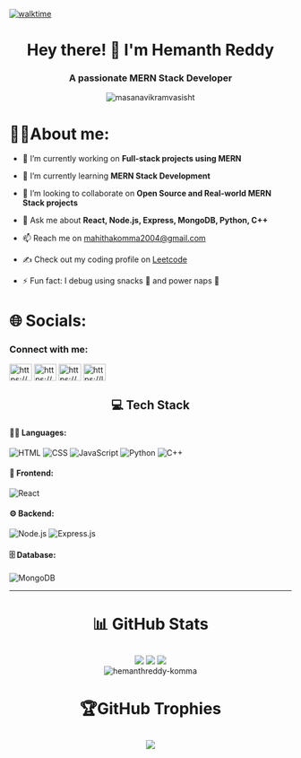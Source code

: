

[![walktime](https://wakatime.com/badge/user/d4f21e3d-6c5a-4463-b163-cc751fd58542.svg)](https://wakatime.com/@d4f21e3d-6c5a-4463-b163-cc751fd58542)
<h1 align="center">Hey there! 👋 I'm Hemanth Reddy</h1> 
<h3 align="center">A passionate MERN Stack Developer</h3>
<p align="center">
  <img src="https://komarev.com/ghpvc/?username=masanavikramvasisht&label=Profile%20views&color=0e75b6&style=flat" alt="masanavikramvasisht" />
</p>

# 👨‍💻About me:

- 🔭 I’m currently working on **Full-stack projects using MERN**

- 🌱 I’m currently learning **MERN Stack Development**

- 👯 I’m looking to collaborate on **Open Source and Real-world MERN Stack projects**

- 💬 Ask me about **React, Node.js, Express, MongoDB, Python, C++**

- 📫 Reach me on mahithakomma2004@gmail.com

- ✍️ Check out my coding profile on [Leetcode](https://leetcode.com/u/HemanthKomma/)

- ⚡ Fun fact: I debug using snacks 🍫 and power naps 🛌

# 🌐 Socials:
<h3 align="left">Connect with me:</h3>
<p align="left">
<a href="https://www.linkedin.com/in/hemanth-reddy-komma-964269270/" target="blank"><img align="center" src="https://raw.githubusercontent.com/rahuldkjain/github-profile-readme-generator/master/src/images/icons/Social/linked-in-alt.svg" alt="https://www.linkedin.com/in/komma-hemanth-reddy-964269270/" height="30" width="40" /></a>
<a href="https://www.instagram.com/hemanth__reddy__k_/?hl=en" target="blank"><img align="center" src="https://raw.githubusercontent.com/rahuldkjain/github-profile-readme-generator/master/src/images/icons/Social/instagram.svg" alt="https://www.instagram.com/hemanth__reddy__k_/" height="30" width="40" /></a>
<a href="https://www.codechef.com/users/hemanthreddyk3" target="blank"><img align="center" src="https://cdn.jsdelivr.net/npm/simple-icons@3.1.0/icons/codechef.svg" alt="https://www.codechef.com/users/hemanthreddyk3" height="30" width="40" /></a>
<a href="https://leetcode.com/HemanthKomma/" target="blank"><img align="center" src="https://raw.githubusercontent.com/rahuldkjain/github-profile-readme-generator/master/src/images/icons/Social/leet-code.svg" alt="https://leetcode.com/HemanthKomma/" height="30" width="40" /></a>


<h2 align="center">💻 Tech Stack</h2>

#### 👨‍💻 Languages:
![HTML](https://img.shields.io/badge/-HTML5-E34F26?style=flat-square&logo=html5&logoColor=white)
![CSS](https://img.shields.io/badge/-CSS3-1572B6?style=flat-square&logo=css3)
![JavaScript](https://img.shields.io/badge/-JavaScript-F7DF1E?style=flat-square&logo=javascript&logoColor=black)
![Python](https://img.shields.io/badge/-Python-3776AB?style=flat-square&logo=python&logoColor=white)
![C++](https://img.shields.io/badge/-C++-00599C?style=flat-square&logo=cplusplus&logoColor=white)

#### 🧩 Frontend:
![React](https://img.shields.io/badge/-React-20232A?style=flat-square&logo=react)

#### ⚙️ Backend:
![Node.js](https://img.shields.io/badge/-Node.js-339933?style=flat-square&logo=node-dot-js&logoColor=white)
![Express.js](https://img.shields.io/badge/-Express.js-000000?style=flat-square&logo=express&logoColor=white)

#### 🗄️ Database:
![MongoDB](https://img.shields.io/badge/-MongoDB-4EA94B?style=flat-square&logo=mongodb&logoColor=white)

---
# <p align="center">📊 GitHub Stats </p>
<p align="center">
<img src="https://github-readme-stats.vercel.app/api?username=hemanthreddy-komma&theme=dark&hide_border=true&include_all_commits=false&count_private=false"/> <img src="https://github-readme-streak-stats.herokuapp.com/?user=hemanthreddy-komma&theme=dark&hide_border=true" />
 <img  src="https://github-readme-activity-graph.vercel.app/graph?username=hemanthreddy-komma&bg_color=21232a&color=a8eeff&line=61dafb&point=f0fcff&area=true&hide_border=false" />
  <br>
   <img src="https://github-readme-stats.vercel.app/api/top-langs/?username=hemanthreddy-komma&layout=compact&theme=radical" alt="hemanthreddy-komma" />
 </p>

# <p align="center">🏆GitHub Trophies</p>
<p align="center"><img src="https://github-profile-trophy.vercel.app/?username=hemanthreddy-komma&theme=radical&no-frame=false&no-bg=true&margin-w=4"></p>
